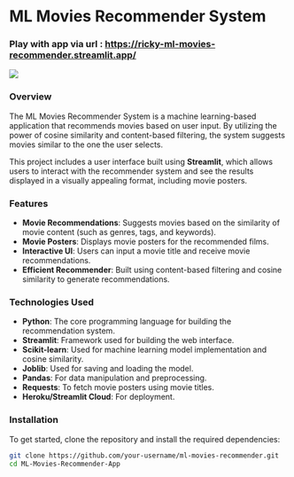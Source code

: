 # ML Movies Recommender System
### Play with app via url : https://ricky-ml-movies-recommender.streamlit.app/
![](https://github.com/RickyDoan/Machine-Learning-Movies-Recommender-App/blob/main/movies-rec.gif)
### Overview

The ML Movies Recommender System is a machine learning-based application that recommends movies based on user input. By utilizing the power of cosine similarity and content-based filtering, the system suggests movies similar to the one the user selects.

This project includes a user interface built using **Streamlit**, which allows users to interact with the recommender system and see the results displayed in a visually appealing format, including movie posters.

### Features

- **Movie Recommendations**: Suggests movies based on the similarity of movie content (such as genres, tags, and keywords).
- **Movie Posters**: Displays movie posters for the recommended films.
- **Interactive UI**: Users can input a movie title and receive movie recommendations.
- **Efficient Recommender**: Built using content-based filtering and cosine similarity to generate recommendations.

### Technologies Used

- **Python**: The core programming language for building the recommendation system.
- **Streamlit**: Framework used for building the web interface.
- **Scikit-learn**: Used for machine learning model implementation and cosine similarity.
- **Joblib**: Used for saving and loading the model.
- **Pandas**: For data manipulation and preprocessing.
- **Requests**: To fetch movie posters using movie titles.
- **Heroku/Streamlit Cloud**: For deployment.

### Installation

To get started, clone the repository and install the required dependencies:

```bash
git clone https://github.com/your-username/ml-movies-recommender.git
cd ML-Movies-Recommender-App
